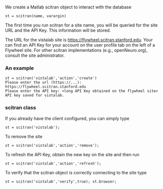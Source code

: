 We create a Matlab scitran object to interact with the database

    st = scitran(name, varargin)

The first time you run scitran for a site name, you will be queried for the site URL and the API Key.  This information will be stored.

The URL for the vistalab site is https://flywheel.scitran.stanford.edu.  Your can find an API Key for your account on the user profile tab on the left of a Flywheel site.  For other scitran implementations (e.g., openNeuro.org), consult the site administrator.

### An example
```
st = scitran('vistalab','action','create')
Please enter the url (https://...): https://flywheel.scitran.stanford.edu
Please enter the API key: <long API Key obtained on the flywheel site>
API key saved for vistalab.
```

### scitran class 

If you already have the client configured, you can simply type

    st = scitran('vistalab');

To remove the site 

    st = scitran('vistalab','action','remove');

To refresh the API Key, obtain the new key on the site and then run

    st = scitran('vistalab','action','refresh');

To verify that the scitran object is correctly connecting to the site type

    st = scitran('vistalab','verify',true); st.browser;

